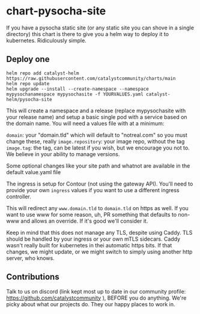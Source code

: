 # chart-pysocha-site

If you have a pysocha static site (or any static site you can shove in a single directory) this chart is there to give you a helm way to deploy it to kubernetes. Ridiculously simple.


## Deploy one

```
helm repo add catalyst-helm https://raw.githubusercontent.com/catalystcommunity/charts/main
helm repo update
helm upgrade --install --create-namespace --namespace mypysochanamespace mypysochasite -f YOURVALUES.yaml catalyst-helm/pysocha-site
```

This will create a namespace and a release (replace mypysochasite with your release name) and setup a basic single pod with a service based on the domain name. You will need a values file with at a minimum:

`domain`: your "domain.tld" which will default to "notreal.com" so you must change these, really
`image.repository`: your image repo, without the tag
`image.tag`: the tag, can be latest if you wish, but we encourage you not to. We believe in your ability to manage versions.

Some optional changes like your site path and whatnot are available in the default value.yaml file

The ingress is setup for Contour (not using the gateway API). You'll need to provide your own `ingress` values if you want to use a different ingress controller.

This will redirect any `www.domain.tld` to `domain.tld` on https as well. If you want to use www for some reason, uh, PR something that defaults to non-www and allows an override. If it's good we'll consider it. 

Keep in mind that this does not manage any TLS, despite using Caddy. TLS should be handled by your ingress or your own mTLS sidecars. Caddy wasn't really built for kubernetes in thei automatic https bits. If that changes, we might update, or we might switch to simply using another http server, who knows.

## Contributions

Talk to us on discord (link kept most up to date in our community profile: https://github.com/catalystcommunity ), BEFORE you do anything. We're picky about what our projects do. They our happy places to work in.